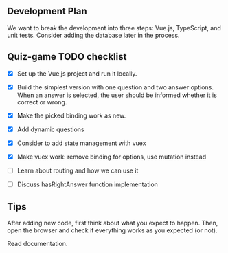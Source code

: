 ## Development Plan
We want to break the development into three steps: Vue.js, TypeScript, and unit tests. Consider adding the database later in the process.

## Quiz-game TODO checklist

- [x] Set up the Vue.js project and run it locally.
- [x] Build the simplest version with one question and two answer options. When an answer is selected, the user should be informed whether it is correct or wrong.
- [x] Make the picked binding work as new.
- [x] Add dynamic questions
- [x] Consider to add state management with vuex
- [x] Make vuex work: remove binding for options, use mutation instead 
- [ ] Learn about routing and how we can use it
- [ ] Discuss hasRightAnswer function implementation
      

## Tips 
After adding new code, first think about what you expect to happen. Then, open the browser and check if everything works as you expected (or not).

Read documentation.
